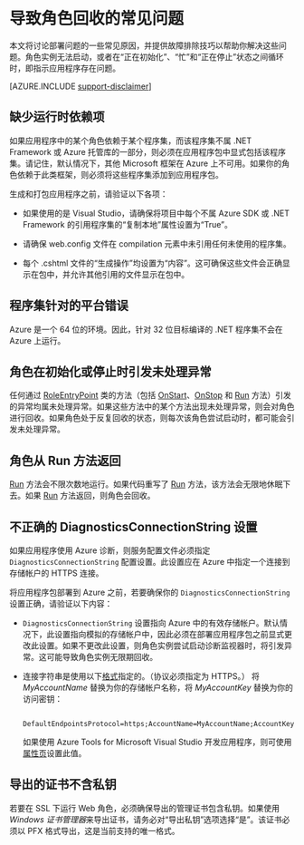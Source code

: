 <properties
   pageTitle="云服务角色回收的常见原因 | Azure"
   description="突然回收云服务角色可能会导致严重停机。以下是导致角色回收的一些常见问题，解决这些问题将有助于减少停机。"
   services="cloud-services"
   documentationCenter=""
   authors="simonxjx"
   manager="felixwu"
   editor=""
   tags="top-support-issue"/>  

<tags
   ms.service="cloud-services"
   ms.devlang="na"
   ms.topic="article"
   ms.tgt_pltfrm="na"
   ms.workload="tbd"
   ms.date="11/30/2016"
   wacn.date="01/03/2017"
   ms.author="v-six" />

# 导致角色回收的常见问题

本文将讨论部署问题的一些常见原因，并提供故障排除技巧以帮助你解决这些问题。角色实例无法启动，或者在“正在初始化”、“忙”和“正在停止”状态之间循环时，即指示应用程序存在问题。

[AZURE.INCLUDE [support-disclaimer](../../includes/support-disclaimer.md)]

## 缺少运行时依赖项

如果应用程序中的某个角色依赖于某个程序集，而该程序集不属 .NET Framework 或 Azure 托管库的一部分，则必须在应用程序包中显式包括该程序集。请记住，默认情况下，其他 Microsoft 框架在 Azure 上不可用。如果你的角色依赖于此类框架，则必须将这些程序集添加到应用程序包。

生成和打包应用程序之前，请验证以下各项：

- 如果使用的是 Visual Studio，请确保将项目中每个不属 Azure SDK 或 .NET Framework 的引用程序集的“复制本地”属性设置为“True”。

- 请确保 web.config 文件在 compilation 元素中未引用任何未使用的程序集。

- 每个 .cshtml 文件的“生成操作”均设置为“内容”。这可确保这些文件会正确显示在包中，并允许其他引用的文件显示在包中。

## 程序集针对的平台错误

Azure 是一个 64 位的环境。因此，针对 32 位目标编译的 .NET 程序集不会在 Azure 上运行。

## 角色在初始化或停止时引发未处理异常

任何通过 [RoleEntryPoint] 类的方法（包括 [OnStart]、[OnStop] 和 [Run] 方法）引发的异常均属未处理异常。如果这些方法中的某个方法出现未处理异常，则会对角色进行回收。如果角色处于反复回收的状态，则每次该角色尝试启动时，都可能会引发未处理异常。

## 角色从 Run 方法返回

[Run] 方法会不限次数地运行。如果代码重写了 [Run] 方法，该方法会无限地休眠下去。如果 [Run] 方法返回，则角色会回收。

## 不正确的 DiagnosticsConnectionString 设置

如果应用程序使用 Azure 诊断，则服务配置文件必须指定 `DiagnosticsConnectionString` 配置设置。此设置应在 Azure 中指定一个连接到存储帐户的 HTTPS 连接。

将应用程序包部署到 Azure 之前，若要确保你的 `DiagnosticsConnectionString` 设置正确，请验证以下内容：

- `DiagnosticsConnectionString` 设置指向 Azure 中的有效存储帐户。默认情况下，此设置指向模拟的存储帐户中，因此必须在部署应用程序包之前显式更改此设置。如果不更改此设置，则角色实例尝试启动诊断监视器时，将引发异常。这可能导致角色实例无限期回收。

- 连接字符串是使用以下[格式](/documentation/articles/storage-configure-connection-string/)指定的。（协议必须指定为 HTTPS。） 将 *MyAccountName* 替换为你的存储帐户名称，将 *MyAccountKey* 替换为你的访问密钥：

        DefaultEndpointsProtocol=https;AccountName=MyAccountName;AccountKey=MyAccountKey

  如果使用 Azure Tools for Microsoft Visual Studio 开发应用程序，则可使用[属性页](https://msdn.microsoft.com/zh-cn/library/ee405486)设置此值。

## 导出的证书不含私钥

若要在 SSL 下运行 Web 角色，必须确保导出的管理证书包含私钥。如果使用 *Windows 证书管理器*来导出证书，请务必对“导出私钥”选项选择“是”。该证书必须以 PFX 格式导出，这是当前支持的唯一格式。







[RoleEntryPoint]: https://msdn.microsoft.com/library/en-us/Ee758619.aspx
[OnStart]: https://msdn.microsoft.com/zh-cn/library/microsoft.windowsazure.serviceruntime.roleentrypoint.onstart.aspx
[OnStop]: https://msdn.microsoft.com/zh-cn/library/microsoft.windowsazure.serviceruntime.roleentrypoint.onstop.aspx
[Run]: https://msdn.microsoft.com/zh-cn/library/microsoft.windowsazure.serviceruntime.roleentrypoint.run.aspx

<!---HONumber=Mooncake_1226_2016-->